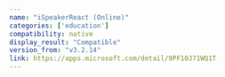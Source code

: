 ```yaml
---
name: "iSpeakerReact (Online)"
categories: ['education']
compatibility: native
display_result: "Compatible"
version_from: "v3.2.14"
link: https://apps.microsoft.com/detail/9PF10J71WQ1T
---
```

